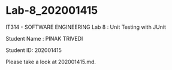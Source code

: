 # Lab-8_202001415

IT314 - SOFTWARE ENGINEERING
Lab 8 : Unit Testing with JUnit

Student Name : PINAK TRIVEDI

Student ID: 202001415

Please take a look at 202001415.md.
